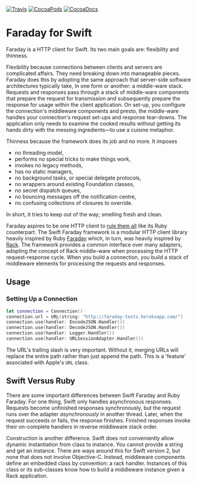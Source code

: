 [![Travis](https://img.shields.io/travis/royratcliffe/Faraday/master.svg)](https://travis-ci.org/royratcliffe/Faraday)
[![CocoaPods](https://img.shields.io/cocoapods/v/Faraday.svg)](https://cocoapods.org/pods/Faraday)
[![CocoaDocs](https://img.shields.io/cocoapods/metrics/doc-percent/Faraday.svg)](http://cocoadocs.org/docsets/Faraday)

# Faraday for Swift

[faraday]:https://github.com/lostisland/faraday
[rack]:https://github.com/rack/rack
[rule-them-all]:http://www.intridea.com/blog/2012/3/12/faraday-one-http-client-to-rule-them-all

Faraday is a HTTP client for Swift. Its two main goals are: flexibility and thinness.

Flexibility because connections between clients and servers are complicated
affairs. They need breaking down into manageable pieces. Faraday does this by
adopting the same approach that server-side software architectures typically
take, in one form or another: a middle-ware stack. Requests and responses pass
through a stack of middle-ware components that prepare the request for
transmission and subsequently prepare the response for usage within the client
application. On set-up, you configure the connection's middleware components and
presto, the middle-ware handles your connection's request set-ups and response
tear-downs. The application only needs to examine the cooked results without
getting its hands dirty with the messing ingredients—to use a cuisine metaphor.

Thinness because the framework does its job and no more. It imposes

- no threading model,
- performs no special tricks to make things work,
- invokes no legacy methods,
- has no static managers,
- no background tasks, or special delegate protocols,
- no wrappers around existing Foundation classes,
- no secret dispatch queues,
- no bouncing messages off the notification centre,
- no confusing collections of closures to override.
 
In short, it tries to keep out of the way; smelling fresh and clean.

Faraday aspires to be one HTTP client to [rule them all][rule-them-all] like its
Ruby counterpart. The Swift Faraday framework is a modular HTTP client library
heavily inspired by Ruby [Faraday][faraday] which, in turn, was heavily inspired
by [Rack][rack]. The framework provides a common interface over many adapters,
adopting the concept of Rack middle-ware when processing the HTTP
request-response cycle.  When you build a connection, you build a stack of
middleware elements for processing the requests and responses.

## Usage

### Setting Up a Connection

```swift
let connection = Connection()
connection.url = URL(string: "http://faraday-tests.herokuapp.com/")
connection.use(handler: EncodeJSON.Handler())
connection.use(handler: DecodeJSON.Handler())
connection.use(handler: Logger.Handler())
connection.use(handler: URLSessionAdapter.Handler())
```

The URL's trailing slash is very important. Without it, merging URLs will
replace the entire path rather than just append the path. This is a 'feature'
associated with Apple's `URL` class.

## Swift Versus Ruby

There are some important differences between Swift Faraday and Ruby Faraday.
For one thing, Swift only handles asynchronous responses. Requests become
unfinished responses synchronously, but the request runs over the adapter
_asynchronously_ in another thread. Later, when the request succeeds or fails,
the response finishes. Finished responses invoke their on-complete handlers in
reverse middleware stack order.

Construction is another difference. Swift does not conveniently allow dynamic
instantiation from class to instance. You cannot provide a string and get an
instance. There are ways around this for Swift version 2, but none that does
not involve Objective-C. Instead, middleware components define an embedded
class by convention: a rack handler. Instances of this class or its sub-classes
know how to build a middleware instance given a Rack application.

